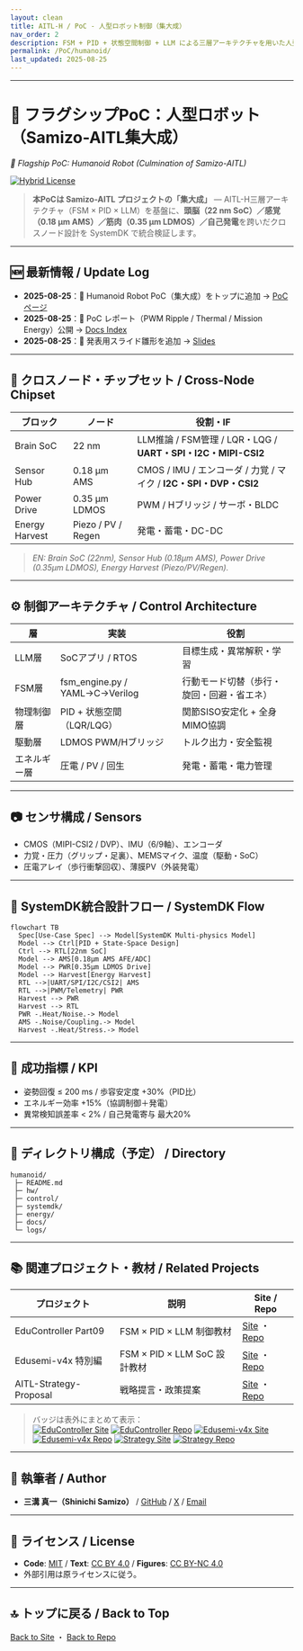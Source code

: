 ```yaml
---
layout: clean
title: AITL-H / PoC - 人型ロボット制御（集大成）
nav_order: 2
description: FSM + PID + 状態空間制御 + LLM による三層アーキテクチャを用いた人型ロボット制御の概念実証
permalink: /PoC/humanoid/
last_updated: 2025-08-25
---
```


---

# 🚩 フラグシップPoC：人型ロボット（Samizo-AITL集大成）
*🚩 Flagship PoC: Humanoid Robot (Culmination of Samizo-AITL)*

[![Hybrid License](https://img.shields.io/badge/license-Hybrid-blueviolet)](#-ライセンス--license)

> **本PoCは Samizo-AITL プロジェクトの「集大成」** — AITL-H三層アーキテクチャ（FSM × PID × LLM）を基盤に、**頭脳（22 nm SoC）／感覚（0.18 µm AMS）／筋肉（0.35 µm LDMOS）／自己発電**を跨いだクロスノード設計を SystemDK で統合検証します。

---

## 🆕 最新情報 / Update Log
- **2025-08-25**：🚩 Humanoid Robot PoC（集大成）をトップに追加 → [PoC ページ][humanoid-site]
- **2025-08-25**：📑 PoC レポート（PWM Ripple / Thermal / Mission Energy）公開 → [Docs Index][docs-index]
- **2025-08-25**：🎤 発表用スライド雛形を追加 → [Slides][slides]

[humanoid-site]: ./
[docs-index]: ./docs/
[slides]: ./docs/flagship_poc_slides.md

---

## 🧩 クロスノード・チップセット / Cross-Node Chipset
| ブロック | ノード | 役割・IF |
|---|---|---|
| Brain SoC | 22 nm | LLM推論 / FSM管理 / LQR・LQG / **UART・SPI・I2C・MIPI-CSI2** |
| Sensor Hub | 0.18 µm AMS | CMOS / IMU / エンコーダ / 力覚 / マイク / **I2C・SPI・DVP・CSI2** |
| Power Drive | 0.35 µm LDMOS | PWM / Hブリッジ / サーボ・BLDC |
| Energy Harvest | Piezo / PV / Regen | 発電・蓄電・DC-DC |

> *EN: Brain SoC (22nm), Sensor Hub (0.18µm AMS), Power Drive (0.35µm LDMOS), Energy Harvest (Piezo/PV/Regen).*

---

## ⚙️ 制御アーキテクチャ / Control Architecture
| 層 | 実装 | 役割 |
|---|---|---|
| LLM層 | SoCアプリ / RTOS | 目標生成・異常解釈・学習 |
| FSM層 | fsm_engine.py / YAML→C→Verilog | 行動モード切替（歩行・旋回・回避・省エネ） |
| 物理制御層 | PID + 状態空間（LQR/LQG） | 関節SISO安定化 + 全身MIMO協調 |
| 駆動層 | LDMOS PWM/Hブリッジ | トルク出力・安全監視 |
| エネルギー層 | 圧電 / PV / 回生 | 発電・蓄電・電力管理 |

---

## 📷 センサ構成 / Sensors
- CMOS（MIPI-CSI2 / DVP）、IMU（6/9軸）、エンコーダ
- 力覚・圧力（グリップ・足裏）、MEMSマイク、温度（駆動・SoC）
- 圧電アレイ（歩行衝撃回収）、薄膜PV（外装発電）

---

## 🧭 SystemDK統合設計フロー / SystemDK Flow
```mermaid
flowchart TB
  Spec[Use-Case Spec] --> Model[SystemDK Multi-physics Model]
  Model --> Ctrl[PID + State-Space Design]
  Ctrl --> RTL[22nm SoC]
  Model --> AMS[0.18µm AMS AFE/ADC]
  Model --> PWR[0.35µm LDMOS Drive]
  Model --> Harvest[Energy Harvest]
  RTL -->|UART/SPI/I2C/CSI2| AMS
  RTL -->|PWM/Telemetry| PWR
  Harvest --> PWR
  Harvest --> RTL
  PWR -.Heat/Noise.-> Model
  AMS -.Noise/Coupling.-> Model
  Harvest -.Heat/Stress.-> Model
```

---

## 🎯 成功指標 / KPI
- 姿勢回復 ≤ 200 ms / 歩容安定度 +30%（PID比）
- エネルギー効率 +15%（協調制御＋発電）
- 異常検知誤差率 < 2% / 自己発電寄与 最大20%

---

## 📂 ディレクトリ構成（予定） / Directory
```
humanoid/
 ├─ README.md
 ├─ hw/
 ├─ control/
 ├─ systemdk/
 ├─ energy/
 ├─ docs/
 └─ logs/
```

---

## 📚 関連プロジェクト・教材 / Related Projects
| プロジェクト | 説明 | Site / Repo |
|---|---|---|
| EduController Part09 | FSM × PID × LLM 制御教材 | [Site][ec-site] ・ [Repo][ec-repo] |
| Edusemi-v4x 特別編 | FSM × PID × LLM SoC 設計教材 | [Site][esv-site] ・ [Repo][esv-repo] |
| AITL-Strategy-Proposal | 戦略提言・政策提案 | [Site][asp-site] ・ [Repo][asp-repo] |

[ec-site]: https://samizo-aitl.github.io/EduController/part09_llm_hybrid/
[ec-repo]: https://github.com/Samizo-AITL/EduController/tree/main/part09_llm_hybrid
[esv-site]: https://samizo-aitl.github.io/Edusemi-v4x/f_chapter3_socsystem/
[esv-repo]: https://github.com/Samizo-AITL/Edusemi-v4x/tree/main/f_chapter3_socsystem
[asp-site]: https://samizo-aitl.github.io/AITL-Strategy-Proposal/
[asp-repo]: https://github.com/Samizo-AITL/AITL-Strategy-Proposal

> バッジは表外にまとめて表示：  
> [![EduController Site](https://img.shields.io/badge/View-Site-brightgreen?logo=github)][ec-site]
> [![EduController Repo](https://img.shields.io/badge/View-Repo-blue?logo=github)][ec-repo]
> [![Edusemi-v4x Site](https://img.shields.io/badge/View-Site-brightgreen?logo=github)][esv-site]
> [![Edusemi-v4x Repo](https://img.shields.io/badge/View-Repo-blue?logo=github)][esv-repo]
> [![Strategy Site](https://img.shields.io/badge/View-Site-brightgreen?logo=github)][asp-site]
> [![Strategy Repo](https://img.shields.io/badge/View-Repo-blue?logo=github)][asp-repo]

---

## 👤 執筆者 / Author
- **三溝 真一（Shinichi Samizo）** / [GitHub](https://github.com/Samizo-AITL) / [X](https://x.com/shin3t72) / [Email](mailto:shin3t72@gmail.com)

---

## 📄 ライセンス / License
- **Code**: [MIT](https://opensource.org/licenses/MIT) / **Text**: [CC BY 4.0](https://creativecommons.org/licenses/by/4.0/) / **Figures**: [CC BY-NC 4.0](https://creativecommons.org/licenses/by-nc/4.0/)
- 外部引用は原ライセンスに従う。

---

## 🔝 トップに戻る / Back to Top
[Back to Site](../../) ・ [Back to Repo](https://github.com/Samizo-AITL/AITL-H)
